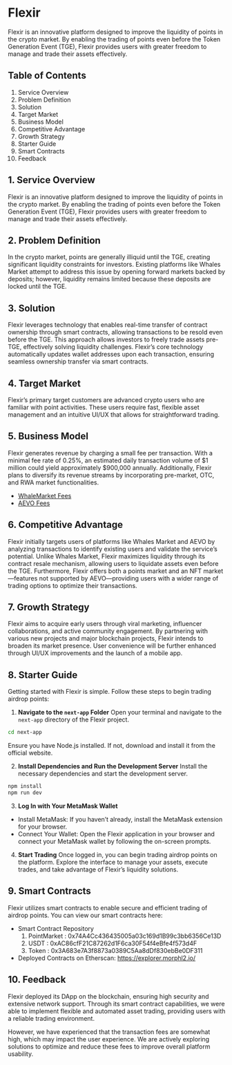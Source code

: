 # Flexir
 
Flexir is an innovative platform designed to improve the liquidity of points in the crypto market. By enabling the trading of points even before the Token Generation Event (TGE), Flexir provides users with greater freedom to manage and trade their assets effectively.
 
## Table of Contents
 
1. Service Overview
2. Problem Definition
3. Solution
4. Target Market
5. Business Model
6. Competitive Advantage
7. Growth Strategy
8. Starter Guide
9. Smart Contracts
10. Feedback
 
## 1. Service Overview
 
Flexir is an innovative platform designed to improve the liquidity of points in the crypto market. By enabling the trading of points even before the Token Generation Event (TGE), Flexir provides users with greater freedom to manage and trade their assets effectively.
 
## 2. Problem Definition
 
In the crypto market, points are generally illiquid until the TGE, creating significant liquidity constraints for investors. Existing platforms like Whales Market attempt to address this issue by opening forward markets backed by deposits; however, liquidity remains limited because these deposits are locked until the TGE.
 
## 3. Solution
 
Flexir leverages technology that enables real-time transfer of contract ownership through smart contracts, allowing transactions to be resold even before the TGE. This approach allows investors to freely trade assets pre-TGE, effectively solving liquidity challenges. Flexir’s core technology automatically updates wallet addresses upon each transaction, ensuring seamless ownership transfer via smart contracts.
 
## 4. Target Market
 
Flexir’s primary target customers are advanced crypto users who are familiar with point activities. These users require fast, flexible asset management and an intuitive UI/UX that allows for straightforward trading.
 
## 5. Business Model
 
Flexir generates revenue by charging a small fee per transaction. With a minimal fee rate of 0.25%, an estimated daily transaction volume of $1 million could yield approximately $900,000 annually. Additionally, Flexir plans to diversify its revenue streams by incorporating pre-market, OTC, and RWA market functionalities.
 
- [WhaleMarket Fees](https://docs.whales.market/point-markets/platform-fee)
- [AEVO Fees](https://docs.aevo.xyz/aevo-exchange/fees/pre-launch-fees)
 
## 6. Competitive Advantage
 
Flexir initially targets users of platforms like Whales Market and AEVO by analyzing transactions to identify existing users and validate the service’s potential. Unlike Whales Market, Flexir maximizes liquidity through its contract resale mechanism, allowing users to liquidate assets even before the TGE. Furthermore, Flexir offers both a points market and an NFT market—features not supported by AEVO—providing users with a wider range of trading options to optimize their transactions.
 
## 7. Growth Strategy
 
Flexir aims to acquire early users through viral marketing, influencer collaborations, and active community engagement. By partnering with various new projects and major blockchain projects, Flexir intends to broaden its market presence. User convenience will be further enhanced through UI/UX improvements and the launch of a mobile app.
  
## 8. Starter Guide
 
Getting started with Flexir is simple. Follow these steps to begin trading airdrop points:
 
1. **Navigate to the `next-app` Folder**
Open your terminal and navigate to the `next-app` directory of the Flexir project.
```bash
cd next-app
```
Ensure you have Node.js installed. If not, download and install it from the official website.
 
2. **Install Dependencies and Run the Development Server**
Install the necessary dependencies and start the development server.
```bash
npm install
npm run dev
```
 
3. **Log In with Your MetaMask Wallet**
- Install MetaMask: If you haven’t already, install the MetaMask extension for your browser.
- Connect Your Wallet: Open the Flexir application in your browser and connect your MetaMask wallet by following the on-screen prompts.
 
4. **Start Trading**
Once logged in, you can begin trading airdrop points on the platform. Explore the interface to manage your assets, execute trades, and take advantage of Flexir’s liquidity solutions.
 
## 9. Smart Contracts
Flexir utilizes smart contracts to enable secure and efficient trading of airdrop points. You can view our smart contracts here:
- Smart Contract Repository
  1) PointMarket : 0x74A4Cc436435005a03c169d1B99c3bb6356Ce13D
  2) USDT : 0xAC86cfF21C87262d1F6ca30F54f4eBfe4f573d4F
  3) Token : 0x3A683e7A3f8873a0389C5Aa8dDf830ebBe0DF311
- Deployed Contracts on Etherscan: https://explorer.morphl2.io/

## 10. Feedback 
Flexir deployed its DApp on the blockchain, ensuring high security and extensive network support. Through its smart contract capabilities, we were able to implement flexible and automated asset trading, providing users with a reliable trading environment.

However, we have experienced that the transaction fees are somewhat high, which may impact the user experience. We are actively exploring solutions to optimize and reduce these fees to improve overall platform usability.
